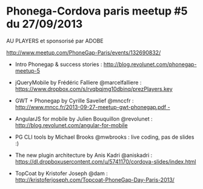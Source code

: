 # Phonega-Cordova paris meetup #5 du 27/09/2013

AU PLAYERS et sponsorisé par ADOBE

http://www.meetup.com/PhoneGap-Paris/events/132690832/

 - Intro Phonegap & success stories : http://blog.revolunet.com/phonegap-meetup-5

 - jQueryMobile by Frédéric Falliere @marcelfalliere : https://www.dropbox.com/s/rvqbqjmg10dbinq/prezPlayers.key

 - GWT + Phonegap by Cyrille Savelief @mnccfr : http://www.mncc.fr/2013-09-27-meetup-gwt-phonegap.pdf -

 - AngularJS for mobile by Julien Bouquillon @revolunet : http://blog.revolunet.com/angular-for-mobile

 - PG CLI tools by Michael Brooks @mwbrooks : live coding, pas de slides :)

 - The new plugin architecture by Anis Kadri @aniskadri : https://dl.dropboxusercontent.com/u/5741170/cordova-slides/index.html

 - TopCoat by Kristofer Joseph @dam : http://kristoferjoseph.com/Topcoat-PhoneGap-Day-Paris-2013/

